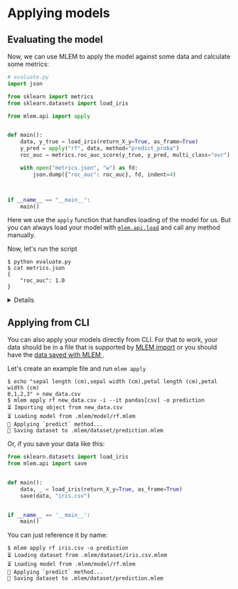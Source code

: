 # Applying models

## Evaluating the model

Now, we can use MLEM to apply the model against some data and calculate some
metrics:

```py
# evaluate.py
import json

from sklearn import metrics
from sklearn.datasets import load_iris

from mlem.api import apply


def main():
    data, y_true = load_iris(return_X_y=True, as_frame=True)
    y_pred = apply("rf", data, method="predict_proba")
    roc_auc = metrics.roc_auc_score(y_true, y_pred, multi_class="ovr")

    with open("metrics.json", "w") as fd:
        json.dump({"roc_auc": roc_auc}, fd, indent=4)



if __name__ == "__main__":
    main()

```

Here we use the `apply` function that handles loading of the model for us. But
you can always load your model with [`mlem.api.load`](/doc/api-reference/load)
and call any method manually.

Now, let's run the script

```cli
$ python evaluate.py
$ cat metrics.json
{
    "roc_auc": 1.0
}
```

<details>

### ⛳ [Evaluation](https://github.com/iterative/example-mlem-get-started/tree/4-eval)

```cli
$ git add metrics.json
$ git commit -m "Evaluate model"
$ git diff 4-eval
```

</details>

## Applying from CLI

You can also apply your models directly from CLI. For that to work, your data
should be in a file that is supported by
[MLEM import](/doc/user-guide/importing) or you should have the
[data saved with MLEM ](/doc/user-guide/datasets).

Let's create an example file and run `mlem apply`

```cli
$ echo "sepal length (cm),sepal width (cm),petal length (cm),petal width (cm)
0,1,2,3" > new_data.csv
$ mlem apply rf new_data.csv -i --it pandas[csv] -o prediction
⏳️ Importing object from new_data.csv
⏳️ Loading model from .mlem/model/rf.mlem
🍏 Applying `predict` method...
💾 Saving dataset to .mlem/dataset/prediction.mlem
```

Or, if you save your data like this:

```py
from sklearn.datasets import load_iris
from mlem.api import save


def main():
    data, _ = load_iris(return_X_y=True, as_frame=True)
    save(data, "iris.csv")


if __name__ == '__main__':
    main()
```

You can just reference it by name:

```cli
$ mlem apply rf iris.csv -o prediction
⏳️ Loading dataset from .mlem/dataset/iris.csv.mlem
⏳️ Loading model from .mlem/model/rf.mlem
🍏 Applying `predict` method...
💾 Saving dataset to .mlem/dataset/prediction.mlem
```
